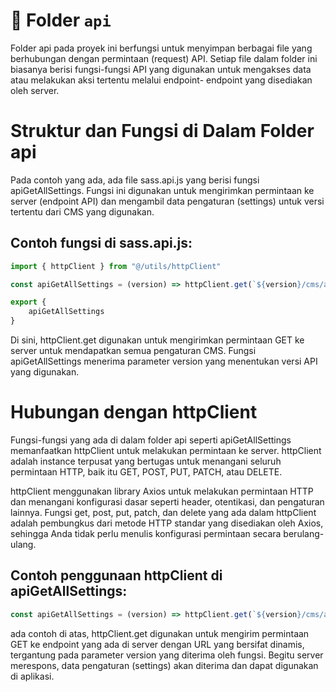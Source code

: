 # 📁 Folder `api`

Folder api pada proyek ini berfungsi untuk menyimpan berbagai file yang berhubungan dengan permintaan (request) API. Setiap file dalam folder ini biasanya berisi fungsi-fungsi API yang digunakan untuk mengakses data atau melakukan aksi tertentu melalui endpoint- endpoint yang disediakan oleh server.

# Struktur dan Fungsi di Dalam Folder api

Pada contoh yang ada, ada file sass.api.js yang berisi fungsi apiGetAllSettings. Fungsi ini digunakan untuk mengirimkan permintaan ke server (endpoint API) dan mengambil data pengaturan (settings) untuk versi tertentu dari CMS yang digunakan.

## Contoh fungsi di sass.api.js:

```js
import { httpClient } from "@/utils/httpClient"

const apiGetAllSettings = (version) => httpClient.get(`${version}/cms/app/settings`)

export {
    apiGetAllSettings
}
```

Di sini, httpClient.get digunakan untuk mengirimkan permintaan GET ke server untuk mendapatkan semua pengaturan CMS. Fungsi apiGetAllSettings menerima parameter version yang menentukan versi API yang digunakan.

# Hubungan dengan httpClient

Fungsi-fungsi yang ada di dalam folder api seperti apiGetAllSettings memanfaatkan httpClient untuk melakukan permintaan ke server. httpClient adalah instance terpusat yang bertugas untuk menangani seluruh permintaan HTTP, baik itu GET, POST, PUT, PATCH, atau DELETE.

httpClient menggunakan library Axios untuk melakukan permintaan HTTP dan menangani konfigurasi dasar seperti header, otentikasi, dan pengaturan lainnya. Fungsi get, post, put, patch, dan delete yang ada dalam httpClient adalah pembungkus dari metode HTTP standar yang disediakan oleh Axios, sehingga Anda tidak perlu menulis konfigurasi permintaan secara berulang-ulang.

## Contoh penggunaan httpClient di apiGetAllSettings:

```js
const apiGetAllSettings = (version) => httpClient.get(`${version}/cms/app/settings`)
```

ada contoh di atas, httpClient.get digunakan untuk mengirim permintaan GET ke endpoint yang ada di server dengan URL yang bersifat dinamis, tergantung pada parameter version yang diterima oleh fungsi. Begitu server merespons, data pengaturan (settings) akan diterima dan dapat digunakan di aplikasi.